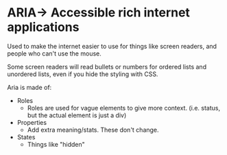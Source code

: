 # ARIA-> Accessible rich internet applications

Used to make the internet easier to use for things like screen readers, and people who can't use the mouse.

Some screen readers will read bullets or numbers for ordered lists and unordered lists, even if you hide the styling with CSS.

Aria is made of:

- Roles
    - Roles are used for vague elements to give more context. (i.e. status, but the actual element is just a div)
- Properties
    - Add extra meaning/stats. These don't change.
- States
    - Things like "hidden"